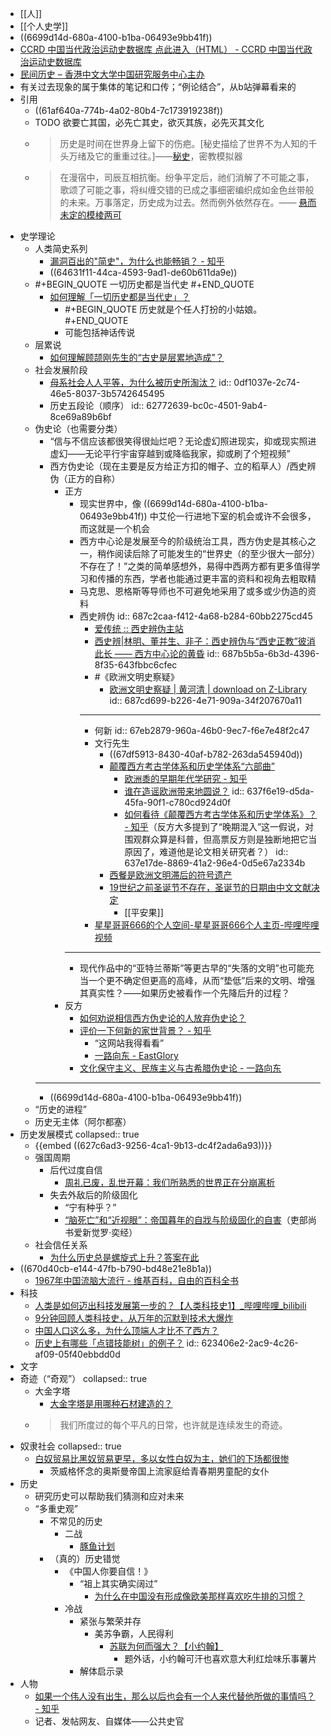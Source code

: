 - [[人]]
- [[个人史学]]
- ((6699d14d-680a-4100-b1ba-06493e9bb41f))
- [CCRD 中国当代政治运动史数据库 点此进入（HTML） - CCRD 中国当代政治运动史数据库](https://ccrd2024.github.io/CCRD%20%E4%B8%AD%E5%9B%BD%E5%BD%93%E4%BB%A3%E6%94%BF%E6%B2%BB%E8%BF%90%E5%8A%A8%E5%8F%B2%E6%95%B0%E6%8D%AE%E5%BA%93%20%E7%82%B9%E6%AD%A4%E8%BF%9B%E5%85%A5%EF%BC%88HTML%EF%BC%89/index.htm)
- [民间历史 – 香港中文大学中国研究服务中心主办](https://nodebe4.github.io/mjlsh/)
- 有关过去现象的属于集体的笔记和口传；“例论结合”，从b站弹幕看来的
- 引用
	- ((61af640a-774b-4a02-80b4-7c173919238f))
	- TODO 欲要亡其国，必先亡其史，欲灭其族，必先灭其文化
	- >历史是时间在世界身上留下的伤疤。[秘史描绘了世界不为人知的千头万绪及它的重重过往。]——[秘史](https://cultist.huijiwiki.com/wiki/%E7%A7%98%E5%8F%B2)，密教模拟器
	- >在漫宿中，司辰互相抗衡。纷争平定后，祂们消解了不可能之事，歌颂了可能之事，将纠缠交错的已成之事细密编织成如金色丝带般的未来。万事落定，历史成为过去。然而例外依然存在。—— [悬而未定的模棱两可](https://cultist.huijiwiki.com/wiki/%E6%82%AC%E8%80%8C%E6%9C%AA%E5%AE%9A%E7%9A%84%E6%A8%A1%E6%A3%B1%E4%B8%A4%E5%8F%AF)
- 史学理论
	- 人类简史系列
		- [漏洞百出的"简史"，为什么也能畅销？ - 知乎](https://zhuanlan.zhihu.com/p/60666585)
		- ((64631f11-44ca-4593-9ad1-de60b611da9e))
	- #+BEGIN_QUOTE
	  一切历史都是当代史
	  #+END_QUOTE
		- [如何理解「一切历史都是当代史」？](https://www.zhihu.com/question/22014934)
			- #+BEGIN_QUOTE
			  历史就是个任人打扮的小姑娘。
			  #+END_QUOTE
			- 可能包括神话传说
	- 层累说
		- [如何理解顾颉刚先生的“古史是层累地造成”？](https://www.zhihu.com/question/33578050)
	- 社会发展阶段
		- [母系社会人人平等，为什么被历史所淘汰？](https://mp.weixin.qq.com/s/DChQTn91UVGKheoDZgfrRQ)
		  id:: 0df1037e-2c74-46e5-8037-3b5742645495
		- 历史五段论（顺序）
		  id:: 62772639-bc0c-4501-9ab4-8ce69a89b6bf
	- 伪史论（也需要分类）
		- “信与不信应该都很笑得很灿烂吧？无论虚幻照进现实，抑或现实照进虚幻——无论平行宇宙穿越到或降临我家，抑或刷了个短视频”
		- 西方伪史论（现在主要是反方给正方扣的帽子、立的稻草人）/西史辨伪（正方的自称）
			- 正方
				- 现实世界中，像 ((6699d14d-680a-4100-b1ba-06493e9bb41f)) 中艾伦一行进地下室的机会或许不会很多，而这就是一个机会
				- 西方中心论是发展至今的阶级统治工具，西方伪史是其核心之一，稍作阅读后除了可能发生的“世界史（的至少很大一部分）不存在了！”之类的简单感想外，易得中西两方都有更多值得学习和传播的东西，学者也能通过更丰富的资料和视角去粗取精
				- 马克思、恩格斯等导师也不可避免地采用了或多或少伪造的资料
				- 西史辨伪
				  id:: 687c2caa-f412-4a68-b284-60bb2275cd45
					- [爱传统 :: 西史辨伪主站](https://www.ict88.com/)
					- [西史辨|林明、董并生、非子：西史辨伪与“西史正教”彼消此长 —— 西方中心论的黄昏](https://mp.weixin.qq.com/s/dlOueHDK-kMx2Kqoyq8Nrg)
					  id:: 687b5b5a-6b3d-4396-8f35-643fbbc6cfec
					- #《欧洲文明史察疑》
						- [欧洲文明史察疑 | 黄河清 | download on Z-Library](https://z-lib.fm/book/117416109/6707cc)
						  id:: 687cd699-b226-4e71-909a-34f207670a11
					- ---
					- 何新
					  id:: 67eb2879-960a-46b0-9ec7-f6e7e48f2c47
					- 文行先生
						- ((67df5913-8430-40af-b782-263da545940d))
						- [颠覆西方考古学体系和历史学体系“六部曲”](https://mp.weixin.qq.com/s/afdZdIzieIXZuf38-OxTUw)
							- [欧洲黍的早期年代学研究 - 知乎](https://zhuanlan.zhihu.com/p/319828356)
							- [谁在造谣欧洲带来地圆说？](https://mp.weixin.qq.com/s/GFIulJl3I8HueYGlIgmXTA)
							  id:: 637f6e19-d5da-45fa-90f1-c780cd924d0f
							- [如何看待《颠覆西方考古学体系和历史学体系》？ - 知乎](https://www.zhihu.com/question/317995600)（反方大多提到了“晚期混入”这一假说，对围观群众算是科普，但高票反方则是独断地把它当原因了，难道他是论文相关研究者？）
							  id:: 637e17de-8869-41a2-96e4-0d5e67a2334b
						- [西餐是欧洲文明滞后的符号遗产](https://mp.weixin.qq.com/s/-DP77vkYj5PCrbKFWbRdpg)
						- [19世纪之前圣诞节不存在，圣诞节的日期由中文文献决定](https://mp.weixin.qq.com/s/OV1l7sqUUgQvZE_16dOeng)
							- [[平安果]]
					- [星星哥哥666的个人空间-星星哥哥666个人主页-哔哩哔哩视频](https://space.bilibili.com/3546889093908584)
				- ---
				- 现代作品中的“亚特兰蒂斯”等更古早的“失落的文明”也可能充当一个更不确定但更高的高峰，从而“垫低”后来的文明、增强其真实性？——如果历史被看作一个先降后升的过程？
			- 反方
				- [如何劝说相信西方伪史论的人放弃伪史论？](https://www.zhihu.com/question/300387016)
				- [评价一下何新的家世背景？ - 知乎](https://www.zhihu.com/question/625411514)
					- “这网站我得看看”
					- [一路向东 - EastGlory](https://www.eastglory.red/index.php/page/2/)
				- [文化保守主义、民族主义与古希腊伪史论 - 一路向东](https://www.eastglory.red/index.php/2025/02/27/lswh/wh/81/)
		- ---
		- ((6699d14d-680a-4100-b1ba-06493e9bb41f))
	- “历史的进程”
	- 历史无主体（阿尔都塞）
- 历史发展模式
  collapsed:: true
	- {{embed ((627c6ad3-9256-4ca1-9b13-dc4f2ada6a93))}}
	- 强国周期
		- 后代过度自信
			- [周礼已废，乱世开幕：我们所熟悉的世界正在分崩离析](https://mp.weixin.qq.com/s/AWnbV1jHcJSSyzH954aEuQ)
		- 失去外敌后的阶级固化
			- “宁有种乎？”
			- [“脑死亡”和“近视眼”：帝国暮年的自戕与阶级固化的自害](https://mp.weixin.qq.com/s/3lxUSwrmY0EhzFLy52krjw)（吏部尚书爱新觉罗·奕经）
	- 社会信任关系
		- [为什么历史总是螺旋式上升？答案在此](https://zhuanlan.zhihu.com/p/356840667)
- ((670d40cb-e144-47fb-b790-bd48e21e8b1a))
	- [1967年中国流脑大流行 - 维基百科，自由的百科全书](https://zh.wikipedia.org/wiki/1967%E5%B9%B4%E4%B8%AD%E5%9B%BD%E6%B5%81%E8%84%91%E5%A4%A7%E6%B5%81%E8%A1%8C)
- 科技
	- [人类是如何迈出科技发展第一步的？【人类科技史1】_哔哩哔哩_bilibili](https://www.bilibili.com/video/BV1H84y1M7Ln)
	- [9分钟回顾人类科技史，从万年的沉默到技术大爆炸](https://www.bilibili.com/video/BV1et41187oQ)
	- [中国人口这么多，为什么顶端人才比不了西方？](https://www.zhihu.com/question/301814081)
	- [历史上有哪些「点错技能树」的例子？](https://www.zhihu.com/question/30571237)
	  id:: 623406e2-2ac9-4c26-af09-05f40ebbdd0d
- 文字
- 奇迹（“奇观”）
  collapsed:: true
	- 大金字塔
		- [大金字塔是用哪种石材建造的？](https://www.zhihu.com/question/265222270)
	- >我们所度过的每个平凡的日常，也许就是连续发生的奇迹。
- 奴隶社会
  collapsed:: true
	- [白奴贸易比黑奴贸易更早，多以女性白奴为主，她们的下场都很惨](https://zhuanlan.zhihu.com/p/403621936)
		- 茨威格怀念的奥斯曼帝国上流家庭给青春期男童配的女仆
- 历史
	- 研究历史可以帮助我们猜测和应对未来
	- “多重史观”
		- 不常见的历史
			- 二战
				- [豚鱼计划](https://baike.baidu.com/item/%E6%B2%B3%E8%B1%9A%E9%B1%BC%E8%AE%A1%E5%88%92/380910#viewPageContent)
		- （真的）历史错觉
			- 《中国人你要自信！》
				- “祖上其实确实阔过”
					- [为什么在中国没有形成像欧美那样喜欢吃牛排的习惯？](https://www.zhihu.com/question/305004338/answer/1597260878)
			- 冷战
				- 紧张与繁荣并存
					- 美苏争霸，人民得利
						- [苏联为何而强大？【小约翰】](https://www.bilibili.com/video/BV11i4y1L7QQ)
							- 题外话，小约翰可汗也喜欢意大利红烩味乐事薯片
				- 解体启示录
- 人物
	- [如果一个伟人没有出生，那么以后也会有一个人来代替他所做的事情吗？ - 知乎](https://www.zhihu.com/question/46545326)
	- 记者、发帖网友、自媒体——公共史官